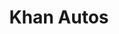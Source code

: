 ---
title: "Khan Autos"
url: /karachi/khan-autos-xx5w-f3f-sector-14-e-sector-14-e-orangi-tow/
shop: shop
---
